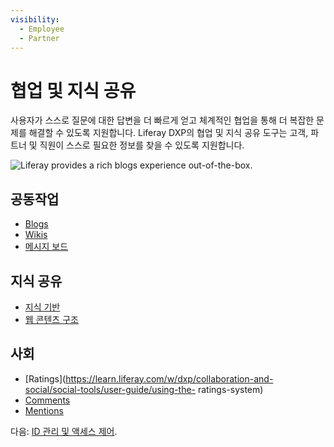 ```yaml
---
visibility:
  - Employee
  - Partner
---
```

# 협업 및 지식 공유

사용자가 스스로 질문에 대한 답변을 더 빠르게 얻고 체계적인 협업을 통해 더 복잡한 문제를 해결할 수 있도록 지원합니다. Liferay DXP의 협업 및 지식 공유 도구는 고객, 파트너 및 직원이 스스로 필요한 정보를 찾을 수 있도록 지원합니다.

![Liferay provides a rich blogs experience out-of-the-box.](./collaboration-and-knowledge-sharing/images/01.png)

## 공동작업

* [Blogs](https://learn.liferay.com/w/dxp/content-authoring-and-management/blogs/getting-started-with-blogs)
* [Wikis](https://learn.liferay.com/w/dxp/collaboration-and-social/wiki/getting-started-with-wikis)
* [메시지 보드](https://learn.liferay.com/w/dxp/collaboration-and-social/message-boards/user-guide/getting-started-with-message-boards)

## 지식 공유

* [지식 기반](https://learn.liferay.com/w/dxp/collaboration-and-social/knowledge-base/using-the-knowledge-base)
* [웹 콘텐츠 구조](https://learn.liferay.com/w/dxp/content-authoring-and-management/web-content/web-content-structures/understanding-web-content-structures)

## 사회

* [Ratings](https://learn.liferay.com/w/dxp/collaboration-and-social/social-tools/user-guide/using-the- ratings-system)
* [Comments](https://learn.liferay.com/w/dxp/site-building/creating-pages/using-content-pages/using-page-comments)
* [Mentions](https://learn.liferay.com/w/dxp/collaboration-and-social/notifications-and-requests/user-guide/mentioning-users)

다음: [ID 관리 및 액세스 제어](./identity-management-and-access-control.md).
